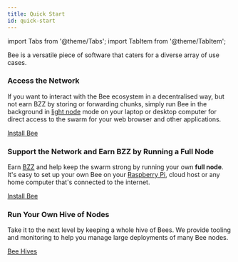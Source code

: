 ```yaml
---
title: Quick Start
id: quick-start
---
```


import Tabs from '@theme/Tabs';
import TabItem from '@theme/TabItem';

Bee is a versatile piece of software that caters for a diverse array of use cases. 

### Access the Network

If you want to interact with the Bee ecosystem in a decentralised way, but not earn BZZ by storing or forwarding chunks, simply run Bee in the background in [light node](/docs/access-the-swarm/light-nodes) mode on your laptop or desktop computer for direct access to the swarm for your web browser and other applications.

[Install Bee](/docs/installation/install)

### Support the Network and Earn BZZ by Running a Full Node

Earn [BZZ](/docs/working-with-bee/cashing-out) and help keep the swarm strong by running your own **full node**. It's easy to set up your own Bee on your [Raspberry Pi](/docs/installation/rasp-bee-ry-pi), cloud host or any home computer that's connected to the internet. 

[Install Bee](/docs/installation/install)

### Run Your Own Hive of Nodes

Take it to the next level by keeping a whole hive of Bees. We provide tooling and monitoring to help you manage large deployments of many Bee nodes.

[Bee Hives](/docs/installation/hive)